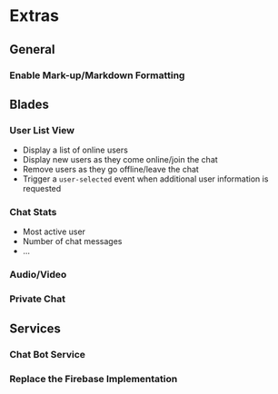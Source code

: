 # Extras

## General

### Enable Mark-up/Markdown Formatting

## Blades

### User List View

* Display a list of online users
* Display new users as they come online/join the chat
* Remove users as they go offline/leave the chat
* Trigger a `user-selected` event when additional user information is requested

### Chat Stats

* Most active user
* Number of chat messages
* ...

### Audio/Video

### Private Chat

## Services

### Chat Bot Service

### Replace the Firebase Implementation
